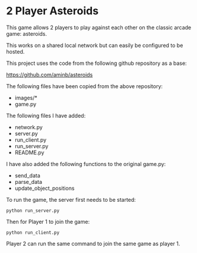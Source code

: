 # 2 Player Asteroids

This game allows 2 players to play against each other on the classic arcade game: asteroids.

This works on a shared local network but can easily be configured to be hosted. 

This project uses the code from the following github repository as a base:

https://github.com/aminb/asteroids

The following files have been copied from the above repository:

* images/*
* game.py

The following files I have added:
* network.py
* server.py
* run_client.py
* run_server.py
* README.py

I have also added the following functions to the original game.py:
* send_data
* parse_data
* update_object_positions

To run the game, the server first needs to be started:
```
python run_server.py
```
Then for Player 1 to join the game:
```
python run_client.py
```
Player 2 can run the same command to join the same game as player 1.
